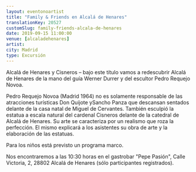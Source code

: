 ```yaml
---
layout: eventonoartist
title: "Family & Friends en Alcalá de Henares"
translationKey: 20527
customSlug: family-friends-alcala-de-henares
date: 2019-09-15 11:00:00
venue: [alcaladehenares]
artist:
city: Madrid
type: Excursión
---
```


Alcalá de Henares y Cisneros – bajo este título vamos a redescubrir Alcalá de Henares de la mano del guía Werner Durrer y del escultor Pedro Requejo Novoa.

Pedro Requejo Novoa (Madrid 1964) no es solamente responsable de las atracciones turísticas Don Quijote ySancho Panza que descansan sentados delante de la casa natal de Miguel de Cervantes. También esculpió la estatua a escala natural del cardenal Cisneros delante de la catedral de Alcalá de Henares. Su arte se caracteriza por un realismo que roza la perfección. El mismo explicará a los asistentes su obra de arte y la elaboración de las estatuas.

Para los niños está previsto un programa marco.

Nos encontraremos a las 10:30 horas en el gastrobar "Pepe Pasión", Calle Victoria, 2, 28802 Alcalá de Henares (sólo participantes registrados).
